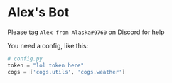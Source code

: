 # Alex's Bot

Please tag `Alex from Alaska#9760` on Discord for help

You need a config, like this:


```python
# config.py
token = "lol token here"
cogs = ['cogs.utils', 'cogs.weather']
```

